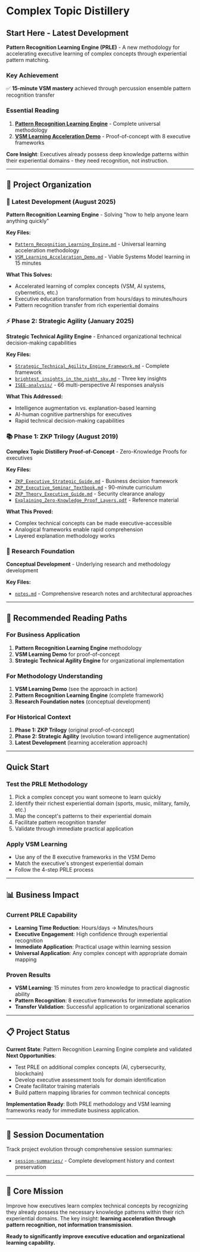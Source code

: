 # Complex Topic Distillery

## Start Here - Latest Development

**Pattern Recognition Learning Engine (PRLE)** - A new methodology for accelerating executive learning of complex concepts through experiential pattern matching.

### Key Achievement
✅ **15-minute VSM mastery** achieved through percussion ensemble pattern recognition transfer

### Essential Reading
1. **[Pattern Recognition Learning Engine](current-breakthrough/Pattern_Recognition_Learning_Engine.md)** - Complete universal methodology
2. **[VSM Learning Acceleration Demo](current-breakthrough/VSM_Learning_Acceleration_Demo.md)** - Proof-of-concept with 8 executive frameworks

**Core Insight**: Executives already possess deep knowledge patterns within their experiential domains - they need recognition, not instruction.

---

## 📁 Project Organization

### 🎯 Latest Development (August 2025)
**Pattern Recognition Learning Engine** - Solving "how to help anyone learn anything quickly"

**Key Files:**
- [`Pattern_Recognition_Learning_Engine.md`](current-breakthrough/Pattern_Recognition_Learning_Engine.md) - Universal learning acceleration methodology
- [`VSM_Learning_Acceleration_Demo.md`](current-breakthrough/VSM_Learning_Acceleration_Demo.md) - Viable Systems Model learning in 15 minutes

**What This Solves:**
- Accelerated learning of complex concepts (VSM, AI systems, cybernetics, etc.)
- Executive education transformation from hours/days to minutes/hours
- Pattern recognition transfer from rich experiential domains

### ⚡ Phase 2: Strategic Agility (January 2025)
**Strategic Technical Agility Engine** - Enhanced organizational technical decision-making capabilities

**Key Files:**
- [`Strategic_Technical_Agility_Engine_Framework.md`](phase-2-strategic-agility/Strategic_Technical_Agility_Engine_Framework.md) - Complete framework
- [`brightest_insights_in_the_night_sky.md`](phase-2-strategic-agility/brightest_insights_in_the_night_sky.md) - Three key insights
- [`ISEE-analysis/`](phase-2-strategic-agility/ISEE-analysis/) - 66 multi-perspective AI responses analysis

**What This Addressed:**
- Intelligence augmentation vs. explanation-based learning
- AI-human cognitive partnerships for executives
- Rapid technical decision-making capabilities

### 📚 Phase 1: ZKP Trilogy (August 2019)
**Complex Topic Distillery Proof-of-Concept** - Zero-Knowledge Proofs for executives

**Key Files:**
- [`ZKP_Executive_Strategic_Guide.md`](phase-1-zkp-trilogy/ZKP_Executive_Strategic_Guide.md) - Business decision framework
- [`ZKP_Executive_Seminar_Textbook.md`](phase-1-zkp-trilogy/ZKP_Executive_Seminar_Textbook.md) - 90-minute curriculum
- [`ZKP_Theory_Executive_Guide.md`](phase-1-zkp-trilogy/ZKP_Theory_Executive_Guide.md) - Security clearance analogy
- [`Explaining_Zero-Knowledge_Proof_Layers.pdf`](phase-1-zkp-trilogy/Explaining_Zero-Knowledge_Proof_Layers.pdf) - Reference material

**What This Proved:**
- Complex technical concepts can be made executive-accessible
- Analogical frameworks enable rapid comprehension
- Layered explanation methodology works

### 🔬 Research Foundation
**Conceptual Development** - Underlying research and methodology development

**Key Files:**
- [`notes.md`](research-foundation/notes.md) - Comprehensive research notes and architectural approaches

---

## 🎯 Recommended Reading Paths

### For Business Application
1. **Pattern Recognition Learning Engine** methodology
2. **VSM Learning Demo** for proof-of-concept
3. **Strategic Technical Agility Engine** for organizational implementation

### For Methodology Understanding
1. **VSM Learning Demo** (see the approach in action)
2. **Pattern Recognition Learning Engine** (complete framework)
3. **Research Foundation notes** (conceptual development)

### For Historical Context
1. **Phase 1: ZKP Trilogy** (original proof-of-concept)
2. **Phase 2: Strategic Agility** (evolution toward intelligence augmentation)
3. **Latest Development** (learning acceleration approach)

---

## Quick Start

### Test the PRLE Methodology
1. Pick a complex concept you want someone to learn quickly
2. Identify their richest experiential domain (sports, music, military, family, etc.)
3. Map the concept's patterns to their experiential domain
4. Facilitate pattern recognition transfer
5. Validate through immediate practical application

### Apply VSM Learning
- Use any of the 8 executive frameworks in the VSM Demo
- Match the executive's strongest experiential domain
- Follow the 4-step PRLE process

---

## 📊 Business Impact

### Current PRLE Capability
- **Learning Time Reduction**: Hours/days → Minutes/hours
- **Executive Engagement**: High confidence through experiential recognition
- **Immediate Application**: Practical usage within learning session
- **Universal Application**: Any complex concept with appropriate domain mapping

### Proven Results
- **VSM Learning**: 15 minutes from zero knowledge to practical diagnostic ability
- **Pattern Recognition**: 8 executive frameworks for immediate application
- **Transfer Validation**: Successful application to organizational scenarios

---

## 📋 Project Status

**Current State**: Pattern Recognition Learning Engine complete and validated
**Next Opportunities**: 
- Test PRLE on additional complex concepts (AI, cybersecurity, blockchain)
- Develop executive assessment tools for domain identification
- Create facilitator training materials
- Build pattern mapping libraries for common technical concepts

**Implementation Ready**: Both PRLE methodology and VSM learning frameworks ready for immediate business application.

---

## 📁 Session Documentation

Track project evolution through comprehensive session summaries:
- [`session-summaries/`](session-summaries/) - Complete development history and context preservation

---

## 🎯 Core Mission

Improve how executives learn complex technical concepts by recognizing they already possess the necessary knowledge patterns within their rich experiential domains. The key insight: **learning acceleration through pattern recognition, not information transmission**.

**Ready to significantly improve executive education and organizational learning capability.**